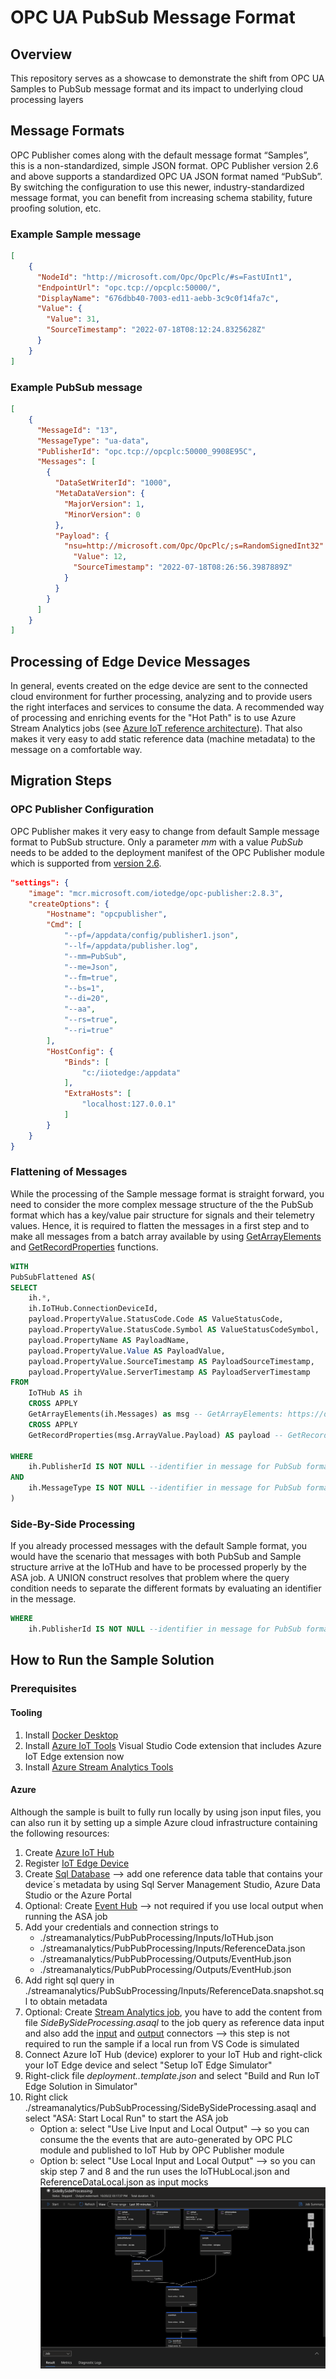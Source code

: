 # OPC UA PubSub Message Format

## Overview

This repository serves as a showcase to demonstrate the shift from OPC UA Samples to PubSub message format and its impact to underlying cloud processing layers

## Message Formats

OPC Publisher comes along with the default message format “Samples”, this is a non-standardized, simple JSON format. OPC Publisher version 2.6 and above supports a standardized OPC UA JSON format named “PubSub”. By switching the configuration to use this newer, industry-standardized message format, you can benefit from increasing schema stability, future proofing solution, etc.

### Example Sample message

```json
[
    {
      "NodeId": "http://microsoft.com/Opc/OpcPlc/#s=FastUInt1",
      "EndpointUrl": "opc.tcp://opcplc:50000/",
      "DisplayName": "676dbb40-7003-ed11-aebb-3c9c0f14fa7c",
      "Value": {
        "Value": 31,
        "SourceTimestamp": "2022-07-18T08:12:24.8325628Z"
      }
    }
]
```

### Example PubSub message

```json
[
    {
      "MessageId": "13",
      "MessageType": "ua-data",
      "PublisherId": "opc.tcp://opcplc:50000_9908E95C",
      "Messages": [
        {
          "DataSetWriterId": "1000",
          "MetaDataVersion": {
            "MajorVersion": 1,
            "MinorVersion": 0
          },
          "Payload": {
            "nsu=http://microsoft.com/Opc/OpcPlc/;s=RandomSignedInt32": {
              "Value": 12,
              "SourceTimestamp": "2022-07-18T08:26:56.3987889Z"
            }
          }
        }
      ]
    }
]
```

## Processing of Edge Device Messages

In general, events created on the edge device are sent to the connected cloud environment for further processing, analyzing and to provide users the right interfaces and services to consume the data.
A recommended way of processing and enriching events for the "Hot Path" is to use Azure Stream Analytics jobs (see [Azure IoT reference architecture](https://learn.microsoft.com/en-us/azure/architecture/reference-architectures/iot)). That also makes it very easy to add static reference data (machine metadata) to the message on a comfortable way.

## Migration Steps

### OPC Publisher Configuration

OPC Publisher makes it very easy to change from default Sample message format to PubSub structure.
Only a parameter _mm_ with a value _PubSub_ needs to be added to the deployment manifest of the OPC Publisher module which is supported from [version 2.6](https://learn.microsoft.com/en-us/azure/industrial-iot/reference-command-line-arguments#command-line-arguments-for-version-26-and-later).

```json
"settings": {
    "image": "mcr.microsoft.com/iotedge/opc-publisher:2.8.3",
    "createOptions": {
        "Hostname": "opcpublisher",
        "Cmd": [
            "--pf=/appdata/config/publisher1.json",
            "--lf=/appdata/publisher.log",
            "--mm=PubSub",
            "--me=Json",
            "--fm=true",
            "--bs=1",
            "--di=20",
            "--aa",
            "--rs=true",
            "--ri=true"
        ],
        "HostConfig": {
            "Binds": [
                "c:/iiotedge:/appdata"
            ],
            "ExtraHosts": [
                "localhost:127.0.0.1"
            ]
        }
    }
}
```

### Flattening of Messages

While the processing of the Sample message format is straight forward, you need to consider the more complex message structure of the the PubSub format which has a key/value pair structure for signals and their telemetry values.
Hence, it is required to flatten the messages in a first step and to make all messages from a batch array available by using [GetArrayElements](https://docs.microsoft.com/en-us/stream-analytics-query/getarrayelements-azure-stream-analytics) and [GetRecordProperties](https://docs.microsoft.com/en-us/stream-analytics-query/getrecordproperties-azure-stream-analytics) functions.

```sql
WITH
PubSubFlattened AS(
SELECT
    ih.*,
    ih.IoTHub.ConnectionDeviceId,
    payload.PropertyValue.StatusCode.Code AS ValueStatusCode,
    payload.PropertyValue.StatusCode.Symbol AS ValueStatusCodeSymbol,
    payload.PropertyName AS PayloadName,
    payload.PropertyValue.Value AS PayloadValue,
    payload.PropertyValue.SourceTimestamp AS PayloadSourceTimestamp,
    payload.PropertyValue.ServerTimestamp AS PayloadServerTimestamp
FROM
    IoTHub AS ih
    CROSS APPLY
    GetArrayElements(ih.Messages) as msg -- GetArrayElements: https://docs.microsoft.com/en-us/stream-analytics-query/getarrayelements-azure-stream-analytics
    CROSS APPLY
    GetRecordProperties(msg.ArrayValue.Payload) AS payload -- GetRecordProperties: https://docs.microsoft.com/en-us/stream-analytics-query/getrecordproperties-azure-stream-analytics

WHERE
    ih.PublisherId IS NOT NULL --identifier in message for PubSub format, not available in Sample format
AND
    ih.MessageType IS NOT NULL --identifier in message for PubSub format, not available in Sample format
)
```

### Side-By-Side Processing

If you already processed messages with the default Sample format, you would have the scenario that messages with both PubSub and Sample structure arrive at the IoTHub and have to be processed properly by the ASA job. A UNION construct resolves that problem where the query condition needs to separate the different formats by evaluating an identifier in the message.

```sql
WHERE
    ih.PublisherId IS NOT NULL --identifier in message for PubSub format, not available in Sample format
```

## How to Run the Sample Solution

### Prerequisites

#### Tooling

1. Install [Docker Desktop](https://www.docker.com/products/docker-desktop/)
2. Install [Azure IoT Tools](https://marketplace.visualstudio.com/items?itemName=vsciot-vscode.azure-iot-tools) Visual Studio Code extension that includes Azure IoT Edge extension now
3. Install [Azure Stream Analytics Tools](https://marketplace.visualstudio.com/items?itemName=ms-bigdatatools.vscode-asa)

#### Azure

Although the sample is built to fully run locally by using json input files, you can also run it by setting up a simple Azure cloud infrastructure containing the following resources:

1. Create [Azure IoT Hub](https://learn.microsoft.com/en-us/azure/iot-hub/iot-hub-create-through-portal)
2. Register [IoT Edge Device](https://learn.microsoft.com/en-us/azure/iot-hub/iot-hub-create-through-portal)
3. Create [Sql Database](https://learn.microsoft.com/en-us/azure/azure-sql/database/single-database-create-quickstart?view=azuresql&tabs=azure-portal) --> add one reference data table that contains your device´s metadata by using Sql Server Management Studio, Azure Data Studio or the Azure Portal
4. Optional: Create [Event Hub](https://learn.microsoft.com/en-us/azure/event-hubs/event-hubs-create) --> not required if you use local output when running the ASA job
5. Add your credentials and connection strings to
   - ./streamanalytics/PubPubProcessing/Inputs/IoTHub.json
   - ./streamanalytics/PubPubProcessing/Inputs/ReferenceData.json
   - ./streamanalytics/PubPubProcessing/Outputs/EventHub.json
   - ./streamanalytics/PubPubProcessing/Outputs/EventHub.json
6. Add right sql query in ./streamanalytics/PubSubProcessing/Inputs/ReferenceData.snapshot.sql to obtain metadata
7. Optional: Create [Stream Analytics job](https://learn.microsoft.com/en-us/azure/stream-analytics/stream-analytics-quick-create-portal), you have to add the content from file _SideBySideProcessing.asaql_ to the job query as reference data input and also add the [input](https://learn.microsoft.com/en-us/azure/stream-analytics/stream-analytics-quick-create-portal#configure-job-input) and [output](https://learn.microsoft.com/en-us/azure/stream-analytics/stream-analytics-quick-create-portal#configure-job-output) connectors --> this step is not required to run the sample if a local run from VS Code is simulated
8. Connect Azure IoT Hub (device) explorer to your IoT Hub and right-click your IoT Edge device and select "Setup IoT Edge Simulator"
9. Right-click file _deployment.<YOUR-OS>.template.json_ and select "Build and Run IoT Edge Solution in Simulator"
10. Right click ./streamanalytics/PubSubProcessing/SideBySideProcessing.asaql and select "ASA: Start Local Run" to start the ASA job
    - Option a: select "Use Live Input and Local Output" --> so you can consume the the events that are auto-generated by OPC PLC module and published to IoT Hub by OPC Publisher module
    - Option b: select "Use Local Input and Local Output" --> so you can skip step 7 and 8 and the run uses the IoTHubLocal.json and ReferenceDataLocal.json as input mocks
![alt text](images/ASARun.png "Stream Analytics Execution Plan")

